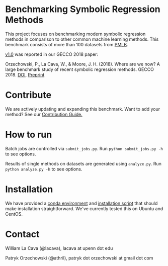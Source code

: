# Benchmarking Symbolic Regression Methods

This project focuses on benchmarking modern symbolic regression methods in comparison to other common machine learning methods. 
This benchmark consists of more than 100 datasets from [PMLB](https://github.com/EpistasisLab/penn-ml-benchmarks).

[v1.0](https://github.com/EpistasisLab/regression-benchmark/releases/tag/v1.0) was reported in our GECCO 2018 paper: 

Orzechowski, P., La Cava, W., & Moore, J. H. (2018). 
Where are we now? A large benchmark study of recent symbolic regression methods. 
GECCO 2018. [DOI](https://doi.org/10.1145/3205455.3205539), [Preprint](https://www.researchgate.net/profile/Patryk_Orzechowski/publication/324769381_Where_are_we_now_A_large_benchmark_study_of_recent_symbolic_regression_methods/links/5ae779b70f7e9b837d392dc9/Where-are-we-now-A-large-benchmark-study-of-recent-symbolic-regression-methods.pdf)

# Contribute

We are actively updating and expanding this benchmark. 
Want to add your method? 
See our [Contribution Guide.](CONTRIBUTING.md)

# How to run

Batch jobs are controlled via `submit_jobs.py`. 
Run `python submit_jobs.py -h` to see options.

Results of single methods on datasets are generated using `analyze.py`. 
Run `python analyze.py -h` to see options. 


# Installation

We have provided a [conda environment](environment.yml) and [installation script](install.sh) that should make installation straightforward.
We've currently tested this on Ubuntu and CentOS. 




# Contact

William La Cava (@lacava), lacava at upenn dot edu

Patryk Orzechowski (@athril), patryk dot orzechowski at gmail dot com
